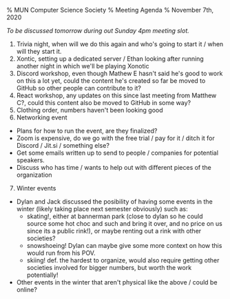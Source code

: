 % MUN Computer Science Society
% Meeting Agenda
% November 7th, 2020

_To be discussed tomorrow during out Sunday 4pm meeting slot._

1. Trivia night, when will we do this again and who's going to start it / when will they start it.
2. Xontic, setting up a dedicated server / Ethan looking after running another night in which we'll be playing Xonotic
3. Discord workshop, even though Mathew E hasn't said he's good to work on this a lot yet, could the content he's created so far be moved to GitHub so other people can contribute to it?
4. React workshop, any updates on this since last meeting from Matthew C?, could this content also be moved to GitHub in some way?
5. Clothing order, numbers haven't been looking good
6. Networking event
  - Plans for how to run the event, are they finalized?
  - Zoom is expensive, do we go with the free trial / pay for it / ditch it for Discord / Jit.si / something else?
  - Get some emails written up to send to people / companies for potential speakers.
  - Discuss who has time / wants to help out with different pieces of the organization
7. Winter events
  - Dylan and Jack discussed the posibility of having some events in the winter (likely taking place next semester obviously) such as:
    - skating!, either at bannerman park (close to dylan so he could source some hot choc and such and bring it over, and no price on us since its a public rink!), or maybe renting out a rink with other societies?
    - snowshoeing! Dylan can maybe give some more context on how this would run from his POV.
    - skiing! def. the hardest to organize, would also require getting other societies involved for bigger numbers, but worth the work potentially!
  - Other events in the winter that aren't physical like the above / could be online?
